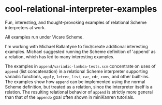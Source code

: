 # cool-relational-interpreter-examples
Fun, interesting, and thought-provoking examples of relational Scheme interpreters at work.

All examples run under Vicare Scheme.

I'm working with Michael Ballantyne to find/create additional interesting examples.  Michael suggested running the Scheme definition of 'append' as a relation, which has led to many interesting examples.

The examples in `append/variadic-lambda-tests.scm` concentrate on uses of `append` (list concatenation) in a relational Scheme interpreter supporting variadic functions, `apply`, `letrec`, `list`, `car`, `cdr`, `cons`, and other built-ins.  The examples show how `append` can be implemented using the normal Scheme definition, but treated as a relation, since the interpreter itself is a relation.  The resulting relational behavior of `append` is strictly more general than that of the `appendo` goal often shown in miniKanren tutorials.